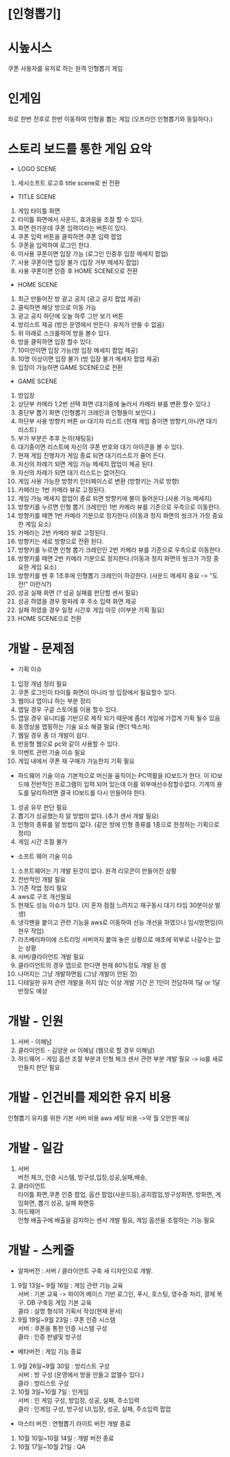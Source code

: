 # [인형뽑기]
# 시높시스
쿠폰 사용자를 유저로 하는 원격 인형뽑기 게임

# 인게임
좌로 한번 전후로 한번 이동하여 인형을 뽑는 게임 (오프라인 인형뽑기와 동일하다.)

# 스토리 보드를 통한 게임 요악
 
* LOGO SCENE
1) 세시소프트 로고후 title scene로 씬 전환

* TITLE SCENE
1) 게임 타이틀 화면 
2) 타이틀 화면에서 사운드, 효과음을 조절 할 수 있다. 
3) 화면 한가운데 쿠폰 입력이라는 버튼이 있다.
4) 쿠폰 입력 버튼을 클릭하면 쿠폰 입력 팝업
5) 쿠폰을 입력하여 로그인 한댜.
6) 미사용 쿠폰이면 입장 가능 (로그인 인증후 입장 메세지 팝업)
7) 사용 쿠폰이면 입장 불가 (입장 거부 메세지 팝업)
8) 사용 쿠폰이면 인증 후 HOME SCENE으로 전환

* HOME SCENE
1) 최근 만들어진 방 광고 공지 (광고 공지 팝업 제공)
2) 클릭하면 해당 방으로 이동 가능
3) 광고 공지 하단에 오늘 하루 그만 보기 버튼
4) 방리스트 제공 (방은 운영에서 만든다. 유저가 만들 수 없음)
5) 위 아래로 스크롤하여 방을 볼수 있다. 
6) 방을 클릭하면 입장 할수 있다. 
7) 10미만이면 입장 가능(방 입장 메세지 팝업 제공)
8) 10명 이상이면 입장 불가 (방 입장 불가 메세지 팝업 제공)
9) 입장이 가능하면 GAME SCENE으로 전환

* GAME SCENE
1) 방입장
2) 상단부 카메라 1,2번 선택 화면 (대기중에 눌러서 카메라 뷰를 변환 할수 있다.)
3) 중단부 뽑기 화면 (인형뽑기 크레인과 인형들이 보인다.)
4) 하단부 사용 방향키 버튼 or 대기자 리스트 (현재 게임 중이면 방향키,아니면 대기 리스트)
5) 부가 부분은 추후 논의(채팅등)
6) 대기중이면 리스트에 자신의 쿠폰 번호와 대기 아이콘을 볼 수 있다. 
7) 현재 게임 진행자가 게임 종료 되면 대기리스트가 줄어 든다. 
8) 자신의 차례기 되면 게임 가능 메세지 팝업이 제공 된다.
9) 자신의 차례가 되면 대기 리스트는 없어진다.
10) 게임 사용 가능한 방향키 인터페이스로 변환 (방향키는 가로 방향)
11) 카메라는 1번 카메라 뷰로 고정된다.
12) 게임 가능 메세지 팝업이 종료 되면 방향키에 불이 들어온다.(사용 가능 메세지)
13) 방향키를 누르면 인형 뽑기 크레인인 1번 카메라 뷰를 기준으로 우측으로 이동한다. 
14) 방향키를 떼면 1번 카메라 기분으로 정지한다.(이동과 정지 화면의 씽크가 가장 중요한 게임 요소)
15) 카메라는 2번 카메라 뷰로 고정된다.
16) 방향키는 세로 방향으로 전환 된다. 
17) 방향키를 누르면 인형 뽑기 크레인인 2번 카메라 뷰를 기준으로 우측으로 이동한다. 
18) 방향키를 떼면 2번 카메라 기분으로 정지한다.(이동과 정지 화면의 씽크가 가장 중요한 게임 요소)
19) 방향키를 뗀 후 1초후에 인형뽑기 크레인이 하강한다. (사운드 메세지 중요 -> "도전!" 이런식?)
20) 성공 실패 화면 (? 성공 실패를 판단할 센서 필요)
21) 성공 하였을 경우 팡파레 후 주소 입력 화면 제공
22) 실패 하였을 경우 일정 시간후 게임 아웃 (이부분 기획 필요) 
23) HOME SCENE으로 전환 


# 개발 - 문제점
* 기획 이슈
1) 입장 개념 정리 필요
2) 쿠폰 로그인이 타이틀 화면이 아니라 방 입장에서 필요할수 있다.
3) 웹이냐 앱이냐 하는 부분 정리 
4) 앱일 경우 구글 스토어를 이용 할수 있다. 
5) 앱일 경우 유니티를 기반으로 제작 되기 때문에 좀더 게임에 가깝게 기획 될수 있음 
6) 동영상을 맵핑하는 기술 요소 해결 필요 (랜더 텍스쳐)
7) 웹일 경우 좀 더 개발이 쉽다. 
8) 반응형 웹으로 pc와 같이 사용할 수 있다. 
9) 이벤트 관련 기술 이슈 필요
10) 게임 내에서 쿠폰 재 구매가 가능한지 기획 필요

* 하드웨어 기술 이슈 
기본적으로 머신을 움직이는 PC역활을 IO보드가 한다. 
이 IO보드에 전반적인 프로그램이 입력 되어 있는데 이를 외부에선수정할수없다.
기계의 용도를 달리하려면 결국 IO보드를 다시 만들어야 한다. 

1) 성공 유무 판단 필요 
2) 뽑기가 성공했는지 알 방법이 없다. (추가 센서 개발 필요)
3) 인형의 종류를 알 방법이 없다. (같은 방에 인형 종류를 1종으로 한정하는 기획으로 정리)
4) 게임 시간 조절 불가 
 
* 소프트 웨어 기술 이슈 
1) 소프트웨어는 기 개발 된것이 없다. 원격 리모콘이 만들어진 상황 
2) 전반적인 개발 필요
3) 기존 작업 정리 필요
4) aws로 구조 개선필요 
5) 현재도 성능 이슈가 있다. (지 혼자 점점 느려지고 재구동시 대기 타임 30분이상 발생)
6) 냉각팬을 붙이고 관련 기능을 aws로 이동하여 선능 개선을 하였으나 임시방편임(이현우 작업)
7) 라즈베리파이에 스트리밍 서버까지 붙여 놓은 상황으로 애초에 외부로 나갈수는 없는 상황
8) 서버/클라이언트 개발 필요
9) 클라이언트의 경우 앱으로 한다면 현재 80%정도 개발 된 셈
10) 나머지는 그냥 개발하면됨 (그냥 개발이 안된 것)
11) 디테일한 유저 관련 개발을 하지 않는 이상 개발 기간 은 1인이 전담하여 1달 or 1달 반정도 예상

# 개발 - 인원
1) 서버 - 이해남
2) 클라이언트 - 김양운 or 이해남 (웹으로 할 경우 이해남)
3) 하드웨어 - 게임 옵션 조절 부분과 인형 체크 센서 관련 부분 개발 필요 -> io를 새로 만들지 판단 필요

# 개발 - 인건비를 제외한 유지 비용
인형뽑기 유지를 위한 기본 서버 비용
aws 세팅 비용 ->약 월 오만원 예싱

# 개발 - 일감
1) 서버<br>
버전 체크, 인증 시스템, 방구성,입장,성공,실패,배송, 
2) 클라이언트<br>
 타이틀 화면,쿠폰 인증 팝업, 옵션 팝업(사운드등),공지팝업,방구성화면, 방화면, 게임화면, 뽑기 성공, 실패 화면등
3) 하드웨어<br>
인형 배출구에 배출을 감지하는 센서 개발 필요, 게임 옵션을 조절하는 기능 필요

# 개발 - 스케줄
* 알파버전 : 서버 / 클라이언트 구축 새 디자인으로 개발.
1) 9월 13일~ 9월 16일 : 게임 관련 기능 교육<br>
 서버 : 기본 교육 -> 파이어 베이스 기반 로그인, 푸시, 호스팅, 영수증 처리, 결제 복구. DB 구축등 게임 기본 교육<br>
 클라 : 설명 형식의 기획서 작성(현재 문서)<br>
2) 9월 19일~9월 23일 : 쿠폰 인증 시스템<br>
 서버 : 쿠폰을 통한 인증 시스템 구성<br>
 클라 : 인증 판넬및 방구성<br>

* 베타버전 : 게임 기능 종료
1) 9월 26일~9월 30일 : 방리스트 구성<br>
 서버 : 방 구성 (운영에서 방을 만들고 없앨수 있다.)<br>
 클라 : 방리스트 구성<br>
2) 10월 3일~10월 7일 : 인게임<br>
 서버 : 인 게임 구성, 방입장, 성공, 실패, 주소입력<br>
 클라 : 인게임 구성, 방구성 UI,입장, 성공, 실패, 주소입력 팝업<br>
 
* 마스터 버전 : 연형뽑기 라이트 버전 개발 종료
1) 10월 10일~10월 14일 : 개발 버전 종료<br>
2) 10월 17일~10월 21일 :  QA

